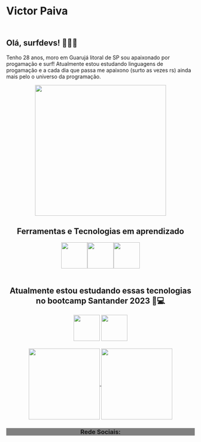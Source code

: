 <body>
<header>
  <h1 align="left">Victor Paiva</h1>
</header>

<article>
  <h2>Olá, surfdevs! 🏄🏻‍♂️</h2> 

<p>Tenho 28 anos, moro em Guarujá litoral de SP sou apaixonado por progamação e surf! Atualmente estou estudando linguagens de progamação e a cada dia que passa me apaixono (surto as vezes rs) ainda mais pelo o universo da programação.</p>

  <p align="center"><img src="https://i.makeagif.com/media/7-05-2015/8SLHO1.gif" width="350"></p>



<div align="center">
  <h2> Ferramentas e Tecnologias em aprendizado  </h2>
   <img src="https://cdn.jsdelivr.net/gh/devicons/devicon/icons/html5/html5-plain-wordmark.svg"  width="70"  height="70"/><img src="https://cdn.jsdelivr.net/gh/devicons/devicon/icons/css3/css3-plain-wordmark.svg" width="70"  height="70"/><img src="https://cdn.jsdelivr.net/gh/devicons/devicon/icons/javascript/javascript-original.svg" width="70"  height="70"/> </div>
<br>

  <div align="center">
   <h2 align="center"> Atualmente estou estudando essas tecnologias no bootcamp Santander 2023 🚀💻 </h2>
<img src="https://cdn.jsdelivr.net/gh/devicons/devicon/icons/java/java-original-wordmark.svg" width="70"  height="70"/>
<img src="https://cdn.jsdelivr.net/gh/devicons/devicon/icons/angularjs/angularjs-plain.svg" width="70"  height="70" />
</div>
<br>

<div display="inline-block" align="center">
<a href="https://github.com/victorpaivas/github-readme-stats">
  <img height=190 align="center" src="https://github-readme-stats.vercel.app/api?username=victorpaivas&theme=blue_navy" />
</a>
<a href="https://github.com/victorpaivas/convoychat">
  <img height=190 align="center" src="https://github-readme-stats.vercel.app/api/top-langs?username=victorpaivas&layout=compact&langs_count=8&card_width=320&theme=blue_navy&show_icons=true" /></a>
</div>
</article>

   <footer>
      <div display="block" align="center">
            <h3 style="background-color: gray">Rede Sociais:</h3>
            <a href="https://www.instagram.com/victorrpaivas"  target="_blank" class="externo>
                <img width="40px" src="https://i.ibb.co/qxN0jv5/instagram.png" alt="instagram"
                    style="vertical-align:top;">
            </a>
            <a href="https://www.linkedin.com/in/victor-silva-663127163"  target="_blank" class="externo>
                <img width="40px" src="https://i.ibb.co/HN7bG6J/linkedin.png" alt="linkedin" style="vertical-align:top;">
            </a>
     </div>
  </footer> 
  
</body>
